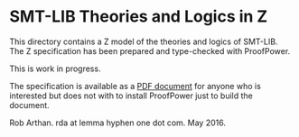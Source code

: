 # SMT-LIB Theories and Logics in Z
This directory contains a Z model of the theories and logics of SMT-LIB. The Z specification has been prepared and type-checked with ProofPower.

This is work in progress.

The specification is available as a [PDF document](http://www.lemma-one.com/ProofPower/examples/zsmtlib.pdf) for anyone who is interested but does not with to install ProofPower just to build the document.

Rob Arthan. rda at lemma hyphen one dot com. May 2016.